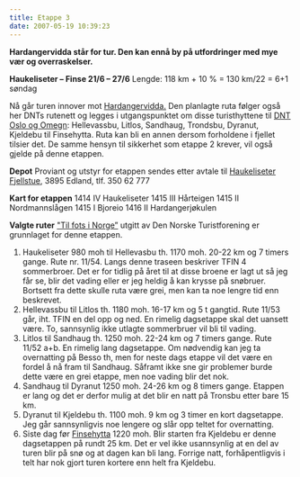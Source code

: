 ```yaml
---
title: Etappe 3
date: 2007-05-19 10:39:23
---
```


<strong>Hardangervidda står for tur. Den kan ennå by på utfordringer med mye vær og overraskelser.</strong>

<strong>Haukeliseter – Finse 21/6 – 27/6</strong>
Lengde: 118 km + 10 %        =  130 km/22 =     6+1 søndag

Nå går turen innover mot <a href="http://www.dirnat.no/hardangervidda/">Hardangervidda</a><a href="http://www.dirnat.no/hardangervidda/">.</a> Den planlagte ruta følger også her DNTs rutenett og legges i utgangspunktet om disse turisthyttene til <a href="http://www.dntoslo.no/">DNT Oslo og Omegn</a>:  Hellevassbu, Litlos, Sandhaug, Trondsbu, Dyranut, Kjeldebu til Finsehytta. Ruta kan bli en annen dersom forholdene i fjellet tilsier det. De samme hensyn til sikkerhet som etappe 2 krever, vil også gjelde på denne etappen.

<strong>Depot</strong>
Proviant og utstyr for etappen sendes etter avtale til <a href="http://www.haukeliseter.no/">Haukeliseter Fjellstue</a>, 3895 Edland, tlf. 350 62 777

<strong>Kart for etappen</strong>
1414 IV    Haukeliseter
1415 III    Hårteigen
1415 II           Nordmannslågen
1415 I              Bjoreio
1416 II         Hardangerjøkulen

<strong>Valgte ruter</strong>
<a href="http://www.turistforeningen.no/index.php?fo_id=1991"> "Til fots i Norge”</a> utgitt av Den Norske Turistforening er grunnlaget for denne etappen.
<ol>
	<li> Haukeliseter 980 moh til Hellevasbu th. 1170 moh. 20-22 km og 7 timers gange. Rute nr. 11/54. Langs denne traseen beskriver TFIN 4 sommerbroer. Det er for tidlig på året til at disse broene er lagt ut så jeg får se, blir det vading eller er jeg heldig å kan krysse på snøbruer. Bortsett fra dette skulle ruta være grei, men kan ta noe lengre tid enn beskrevet.</li>
	<li> Hellevassbu til Litlos th. 1180 moh. 16-17 km og 5 t gangtid. Rute 11/53 går, iht. TFIN en del opp og ned. En rimelig dagsetappe skal det uansett være. To, sannsynlig ikke utlagte sommerbruer vil bli til vading.</li>
	<li> Litlos til Sandhaug th. 1250 moh. 22-24 km og 7 timers gange. Rute 11/52 a+b. En rimelig lang dagsetappe. Om nødvendig kan jeg ta overnatting på Besso th, men for neste dags etappe vil det være en fordel å nå fram til Sandhaug. Såframt ikke sne gir problemer burde dette være en grei etappe, men noe vading blir det nok.</li>
	<li> Sandhaug til Dyranut 1250 moh. 24-26 km og 8 timers gange. Etappen er lang og det er derfor mulig at det blir en natt på Tronsbu etter bare 15 km.</li>
	<li> Dyranut til Kjeldebu th. 1100 moh. 9 km og 3 timer en kort dagsetappe. Jeg går sannsynligvis noe lengere og slår opp teltet for overnatting.</li>
	<li> Siste dag før <a href="http://www.rallarmuseet.no/">Finsehytta</a> 1220 moh. Blir starten fra Kjeldebu er denne dagsetappen på rundt 25 km. Det er vel ikke usannsynlig at en del av turen blir på snø og at dagen kan bli lang. Forrige natt, forhåpentligvis i telt har nok gjort turen kortere enn helt fra Kjeldebu.</li>
</ol>
